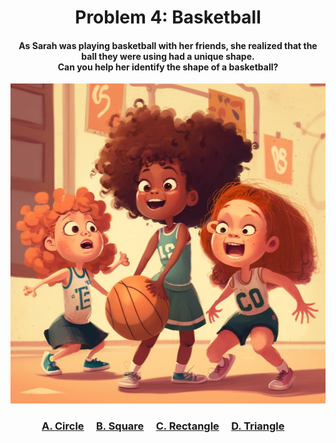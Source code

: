 <h1 align="center">
Problem 4: Basketball
</h1>

<h4 align="center">
As Sarah was playing basketball with her friends, she realized that the ball they were using had a unique shape.<br/>Can you help her identify the shape of a basketball?
</h4>

<p align="center">
<img src="ball.png" height="512"/>
</p>

<h3 align="center"><span><a href="https://raw.githubusercontent.com/rain1024/math/main/assets/win0.png">A. Circle</a></span>&nbsp;&nbsp;&nbsp;&nbsp;
<span><a href="https://raw.githubusercontent.com/rain1024/math/main/assets/lose0.png">B. Square</a></span>&nbsp;&nbsp;&nbsp;&nbsp;
<span><a href="https://raw.githubusercontent.com/rain1024/math/main/assets/lose0.png">C. Rectangle</a></span>&nbsp;&nbsp;&nbsp;&nbsp;
<span><a href="https://raw.githubusercontent.com/rain1024/math/main/assets/lose0.png">D. Triangle</a></span>&nbsp;&nbsp;&nbsp;&nbsp;
</h3>